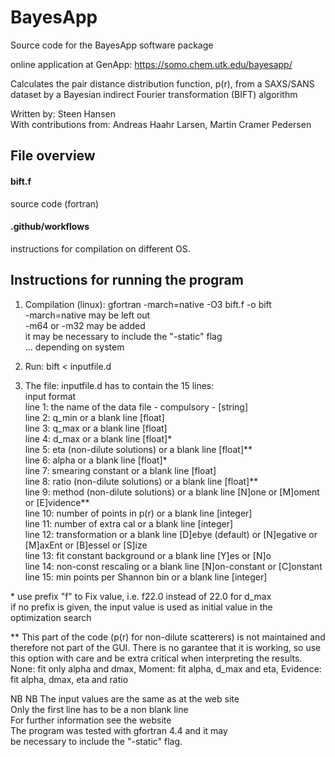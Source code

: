 # BayesApp
Source code for the BayesApp software package    

online application at GenApp: https://somo.chem.utk.edu/bayesapp/    

Calculates the pair distance distribution function, p(r), from a SAXS/SANS dataset by a Bayesian indirect Fourier transformation (BIFT) algorithm    

Written by:              Steen Hansen    
With contributions from: Andreas Haahr Larsen, Martin Cramer Pedersen     



## File overview

#### bift.f
source code (fortran)    

#### .github/workflows
instructions for compilation on different OS. 

## Instructions for running the program
1) Compilation (linux):  gfortran -march=native -O3 bift.f -o bift    
                         -march=native may be left out     
                         -m64 or -m32 may be added     
                         it may be necessary to include the "-static" flag    
                         ... depending on system  
                         

2) Run:                  bift < inputfile.d                        

3) The file: inputfile.d has to contain the 15 lines:    
                                                          input format    
line 1:  the name of the data file     - compulsory -    [string]    
line 2:  q_min                         or a blank line   [float]    
line 3:  q_max                         or a blank line   [float]    
line 4:  d_max                         or a blank line   [float]*    
line 5:  eta (non-dilute solutions)    or a blank line   [float]**    
line 6:  alpha                         or a blank line   [float]*    
line 7:  smearing constant             or a blank line   [float]    
line 8:  ratio (non-dilute solutions)  or a blank line   [float]**    
line 9:  method (non-dilute solutions) or a blank line   [N]one or [M]oment or [E]vidence**    
line 10: number of points in p(r)      or a blank line   [integer]    
line 11: number of extra cal           or a blank line   [integer]    
line 12: transformation                or a blank line   [D]ebye (default) or [N]egative or [M]axEnt or [B]essel or [S]ize    
line 13: fit constant background       or a blank line   [Y]es or [N]o    
line 14: non-const rescaling           or a blank line   [N]on-constant or [C]onstant    
line 15: min points per Shannon bin    or a blank line   [integer]    

\* use prefix "f" to Fix value, i.e. f22.0 instead of 22.0 for d_max    
  if no prefix is given, the input value is used as initial value in the optimization search    
    
** This part of the code (p(r) for non-dilute scatterers) is not maintained and therefore not part of the GUI. There is no garantee that it is working, so use this option with care and be extra critical when interpreting the results. None: fit only alpha and dmax, Moment: fit alpha, d_max and eta, Evidence: fit alpha, dmax, eta and ratio    
    
NB NB The input values are the same as at the web site     
Only the first line has to be a non blank line    
For further information see the website    
The program was tested with gfortran 4.4 and it may     
be necessary to include the "-static" flag.     
